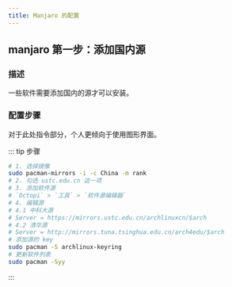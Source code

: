 ```yaml
---
title: Manjaro 的配置
---
```


## manjaro 第一步：添加国内源

### 描述

一些软件需要添加国内的源才可以安装。



### 配置步骤

对于此处指令部分，个人更倾向于使用图形界面。



::: tip 步骤
```sh
# 1. 选择镜像
sudo pacman-mirrors -i -c China -m rank
# 2. 勾选 ustc.edu.cn 这一项
# 3. 添加软件源
# `Octopi` > `工具` > `软件源编辑器`
# 4. 编辑源
# 4.1 中科大源
# Server = https://mirrors.ustc.edu.cn/archlinuxcn/$arch
# 4.2 清华源
# Server = http://mirrors.tuna.tsinghua.edu.cn/arch4edu/$arch
# 添加源的 key
sudo pacman -S archlinux-keyring 
# 更新软件列表
sudo pacman -Syy
```
:::